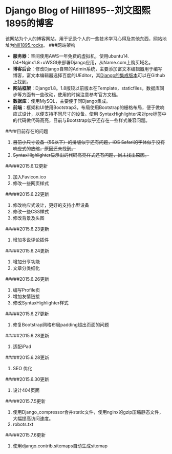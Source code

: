 Django Blog of Hill1895--刘文图熙1895的博客
===================
该网站为个人的博客网站，用于记录个人的一些技术学习心得及其他东西，网站地址为[hill1895.rocks](http://hill1895.rocks)。
###网站架构
* **服务器**：空间使用AWS一年免费的虚拟机，使用ubuntu14. 04+Nginx1.8+uWSGI来部署Django应用，从Name.com上购买域名。
*  **博客后台**：修改Django自带的Admin系统，主要添加富文本编辑器用于编写博客，富文本编辑器选择百度的UEditor，其[Django的集成版本](https://github.com/zhangfisher/DjangoUeditor)可以在Github上找到。
*  **网站框架**：Django1.8。1.8版较以前版本在Template，staticfiles，数据库同步等方面有一些改动，使用的时候注意参考官方文档。
*  **数据库**：使用MySQL，主要便于同Django集成。
*  **前端**：框架和UI使用Bootstrap3，布局使用Bootstrap的栅格布局，便于做响应式设计，以便支持不同尺寸的设备。使用
SyntaxHighlighter来对pre标签中的代码做代码高亮，目前与Bootstrap似乎还存在一些样式兼容问题。

####目前存在的问题
1. ~~目前小尺寸设备（5S以下）的排版似乎还有问题，iOS Safari的字体似乎没有响应式的放缩，原因还未找到。~~
2. ~~SyntaxHighlighter显示出的代码高亮样式还有问题，尚未找出原因。~~

#####2015.6.12更新
1. 加入Favicon.ico
2. 修改一些网页样式

#####2015.6.22更新
1. 修改响应式设计，更好的支持小型设备
2. 修改一些CSS样式
3. 修改背景及头图

#####2015.6.23更新
1. 增加多说评论插件

#####2015.6.24更新
1. 增加分享功能
2. 文章分类细化

#####2015.6.26更新
1. 编写Profile页
2. 增加友情链接
3. 修改SyntaxHighlighter样式

#####2015.6.27更新
1. 修复Bootstrap网格布局padding超出页面的问题

#####2015.6.28更新
1. 适配iPad

#####2015.6.28更新
1. SEO 优化

#####2015.6.30更新
1. 设计404页面

#####2015.7.5更新
1. 使用Django_compressor合并static文件，使用nginx的gzip压缩静态文件，大幅提高访问速度。
2. robots.txt

#####2015.7.6更新
1. 使用django.contrib.sitemaps自动生成sitemap